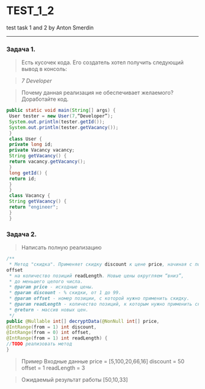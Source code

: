 # TEST_1_2
test task 1 and 2 by Anton Smerdin
***
### Задача 1. 

>Есть кусочек кода. Его создатель хотел получить следующий вывод в консоль:

>*7*
>*Developer*

>Почему данная реализация не обеспечивает желаемого? Доработайте код.

```java
public static void main(String[] args) {
 User tester = new User(7,“Developer”);
 System.out.println(tester.getId());
 System.out.println(tester.getVacancy());
 }
 class User {
 private long id;
 private Vacancy vacancy;
 String getVacancy() {
 return vacancy.getVacancy();
 }
 long getId() {
 return id;
 }
 }
 class Vacancy {
 String getVacancy() {
 return "engineer";
 }
 }
```

### Задача 2.
>Написать полную реализацию
```java
/**
 * Метод "скидка". Применяет скидку discount к цене price, начиная с позиции
offset
 * на количество позиций readLength. Новые цены округляем “вниз”,
 * до меньшего целого числа.
 * @param price - исходные цены.
 * @param discount - % скидки, от 1 до 99.
 * @param offset - номер позиции, с которой нужно применить скидку.
 * @param readLength - количество позиций, к которым нужно применить скидку.
 * @return - массив новых цен.
 */
public @Nullable int[] decryptData(@NonNull int[] price,
@IntRange(from = 1) int discount,
@IntRange(from = 0) int offset,
@IntRange(from = 1) int readLength) {
//TODO реализовать метод
}
```
>Пример
Входные данные
price = [5,100,20,66,16]
discount = 50
offset = 1
readLength = 3

>Ожидаемый результат работы
[50,10,33]
